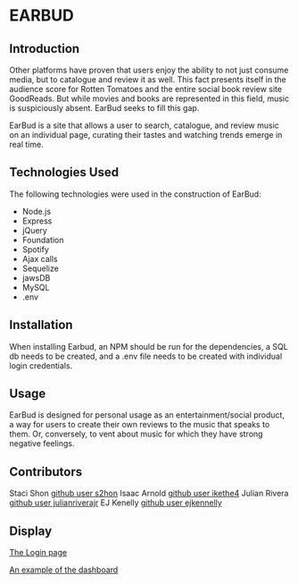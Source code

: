 # EARBUD
## Introduction
Other platforms have proven that users enjoy the ability to not just consume media, but to catalogue and review it as well.  This fact presents itself in the audience score for Rotten Tomatoes and the entire social book review site GoodReads.  But while movies and books are represented in this field, music is suspiciously absent.  EarBud seeks to fill this gap.

EarBud is a site that allows a user to search, catalogue, and review music on an individual page, curating their tastes and watching trends emerge in real time.

## Technologies Used
The following technologies were used in the construction of EarBud:
* Node.js
* Express
* jQuery
* Foundation
* Spotify
* Ajax calls
* Sequelize 
* jawsDB
* MySQL
* .env

## Installation
When installing Earbud, an NPM should be run for the dependencies, a SQL db needs to be created, and a .env file needs to be created with individual login credentials.

## Usage
EarBud is designed for personal usage as an entertainment/social product, a way for users to create their own reviews to the music that speaks to them.  Or, conversely, to vent about music for which they have strong negative feelings.

## Contributors
Staci Shon [github user s2hon](https://github.com/s2hon)
Isaac Arnold [github user ikethe4](https://github.com/ikethe4)
Julian Rivera [github user julianriverajr](https://github.com/julianriverajr)
EJ Kenelly [github user ejkennelly](https://github.com/ejkennelly)


## Display
[The Login page](./screenshots/login.png)

[An example of the dashboard](./screenshots/dashboard.png)